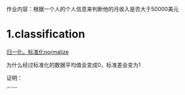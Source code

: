 作业内容：根据一个人的个人信息来判断他的月收入是否大于50000美元

# 1.classification

[归一化，标准化normalize](https://www.jianshu.com/p/95a8f035c86c)

为什么经过标准化的数据平均值会变成0，标准差会变为1

证明：

<img src="https://i.loli.net/2021/03/19/qBodlU54EpPAW6G.png" alt="IMG_0138.PNG" style="zoom:25%;" />

